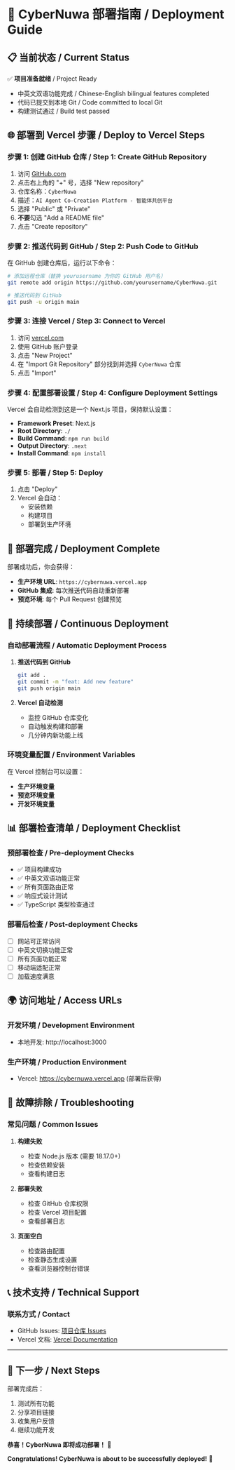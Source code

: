 # 🚀 CyberNuwa 部署指南 / Deployment Guide

## 📋 当前状态 / Current Status

✅ **项目准备就绪** / Project Ready
- 中英文双语功能完成 / Chinese-English bilingual features completed
- 代码已提交到本地 Git / Code committed to local Git
- 构建测试通过 / Build test passed

## 🌐 部署到 Vercel 步骤 / Deploy to Vercel Steps

### 步骤 1: 创建 GitHub 仓库 / Step 1: Create GitHub Repository

1. 访问 [GitHub.com](https://github.com)
2. 点击右上角的 "+" 号，选择 "New repository"
3. 仓库名称：`CyberNuwa`
4. 描述：`AI Agent Co-Creation Platform - 智能体共创平台`
5. 选择 "Public" 或 "Private"
6. **不要**勾选 "Add a README file"
7. 点击 "Create repository"

### 步骤 2: 推送代码到 GitHub / Step 2: Push Code to GitHub

在 GitHub 创建仓库后，运行以下命令：

```bash
# 添加远程仓库（替换 yourusername 为你的 GitHub 用户名）
git remote add origin https://github.com/yourusername/CyberNuwa.git

# 推送代码到 GitHub
git push -u origin main
```

### 步骤 3: 连接 Vercel / Step 3: Connect to Vercel

1. 访问 [vercel.com](https://vercel.com)
2. 使用 GitHub 账户登录
3. 点击 "New Project"
4. 在 "Import Git Repository" 部分找到并选择 `CyberNuwa` 仓库
5. 点击 "Import"

### 步骤 4: 配置部署设置 / Step 4: Configure Deployment Settings

Vercel 会自动检测到这是一个 Next.js 项目，保持默认设置：
- **Framework Preset**: Next.js
- **Root Directory**: `./`
- **Build Command**: `npm run build`
- **Output Directory**: `.next`
- **Install Command**: `npm install`

### 步骤 5: 部署 / Step 5: Deploy

1. 点击 "Deploy"
2. Vercel 会自动：
   - 安装依赖
   - 构建项目
   - 部署到生产环境

## 🎉 部署完成 / Deployment Complete

部署成功后，你会获得：
- **生产环境 URL**: `https://cybernuwa.vercel.app`
- **GitHub 集成**: 每次推送代码自动重新部署
- **预览环境**: 每个 Pull Request 创建预览

## 🔄 持续部署 / Continuous Deployment

### 自动部署流程 / Automatic Deployment Process

1. **推送代码到 GitHub**
   ```bash
   git add .
   git commit -m "feat: Add new feature"
   git push origin main
   ```

2. **Vercel 自动检测**
   - 监控 GitHub 仓库变化
   - 自动触发构建和部署
   - 几分钟内新功能上线

### 环境变量配置 / Environment Variables

在 Vercel 控制台可以设置：
- **生产环境变量**
- **预览环境变量**
- **开发环境变量**

## 📊 部署检查清单 / Deployment Checklist

### 预部署检查 / Pre-deployment Checks
- ✅ 项目构建成功
- ✅ 中英文双语功能正常
- ✅ 所有页面路由正常
- ✅ 响应式设计测试
- ✅ TypeScript 类型检查通过

### 部署后检查 / Post-deployment Checks
- [ ] 网站可正常访问
- [ ] 中英文切换功能正常
- [ ] 所有页面功能正常
- [ ] 移动端适配正常
- [ ] 加载速度满意

## 🌍 访问地址 / Access URLs

### 开发环境 / Development Environment
- 本地开发: http://localhost:3000

### 生产环境 / Production Environment
- Vercel: https://cybernuwa.vercel.app (部署后获得)

## 🔧 故障排除 / Troubleshooting

### 常见问题 / Common Issues

1. **构建失败**
   - 检查 Node.js 版本 (需要 18.17.0+)
   - 检查依赖安装
   - 查看构建日志

2. **部署失败**
   - 检查 GitHub 仓库权限
   - 检查 Vercel 项目配置
   - 查看部署日志

3. **页面空白**
   - 检查路由配置
   - 检查静态生成设置
   - 查看浏览器控制台错误

## 📞 技术支持 / Technical Support

### 联系方式 / Contact
- GitHub Issues: [项目仓库 Issues](https://github.com/yourusername/CyberNuwa/issues)
- Vercel 文档: [Vercel Documentation](https://vercel.com/docs)

---

## 🎯 下一步 / Next Steps

部署完成后：
1. 测试所有功能
2. 分享项目链接
3. 收集用户反馈
4. 继续功能开发

**恭喜！CyberNuwa 即将成功部署！** 🚀

**Congratulations! CyberNuwa is about to be successfully deployed!** 🚀 